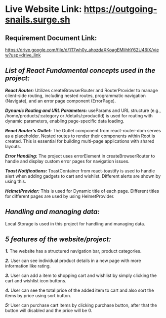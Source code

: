 # Live Website Link: https://outgoing-snails.surge.sh

##  Requirement Document Link: 

https://drive.google.com/file/d/1T7wh0y_ahozdaXKoagEMlihhY62U46iX/view?usp=drive_link

## *List of React Fundamental concepts used in the project:*

__*React Router:*__ Utilizes createBrowserRouter and RouterProvider to manage client-side routing, including nested routes, programmatic navigation (Navigate), and an error page component (ErrorPage).

__*Dynamic Routing and URL Parameters:*__ useParams and URL structure (e.g., /home/products/:category or /details/:productId) is used for routing with dynamic parameters, enabling page-specific data loading.

__*React Router's Outlet:*__ The Outlet component from react-router-dom serves as a placeholder. Nested routes to render their components within Root is created. This is essential for building multi-page applications with shared layouts.

__*Error Handling:*__ The project uses errorElement in createBrowserRouter to handle and display custom error pages for navigation issues.

__*Toast Notifications:*__ ToastContainer from react-toastify is used to handle alert when adding gadgets to cart and wishlist. Different alerts are shown by using this.

__*HelmetProvider:*__ This is used for Dynamic title of each page. Different titles for different pages are used by using HelmetProvider.

## __*Handling and managing data:*__

Local Storage is used in this project for handling and managing data.

## *5 features of the website/project:* 

__*1.*__ The website has a structured navigation bar, product categories.

__*2.*__ User can see individual product details in a new page with more information like rating.

__*3.*__ User can add a item to shopping cart and wishlist by simply clicking the cart and wishlist icon buttons.

__*4.*__ User can see the total price of the added item to cart and also sort the items by price using sort button.

__*5:*__ User can purchase cart items by clicking purchase button, after that the button will disabled and the price will be 0.

